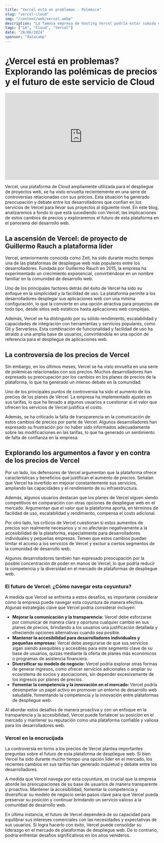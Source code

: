 ```yaml
---
title: "Vercel está en problemas - Polémica"
slug: "vercel-cloud"
img: "/content/web/vercel.webp"
description: "La famosa empresa de hosting Vercel podría estar sumida en una serie de malas decisiones..."
tags: ["IA", "Cloud", "Vercel"]
date: "20/06/2024"
sponsor: "datacamp"
---
```


# ¿Vercel está en problemas? Explorando las polémicas de precios y el futuro de este servicio de Cloud

<iframe src="https://www.youtube.com/embed/Ull75rN181A" style="width: 100%; max-width: 550px; aspect-ratio: 16/9;" allowfullscreen="allowfullscreen" frameborder="0"></iframe>

Vercel, una plataforma de Cloud ampliamente utilizada para el despliegue de proyectos web, se ha visto envuelta recientemente en una serie de controversias relacionadas con sus precios. Esta situación ha generado preocupación y debate entre los desarrolladores que confían en los servicios de Vercel para llevar sus proyectos al siguiente nivel. En este blog, analizaremos a fondo lo que está sucediendo con Vercel, las implicaciones de estos cambios de precios y exploraremos el futuro de esta plataforma en el panorama del desarrollo web.

## La ascensión de Vercel: de proyecto de Guillermo Rauch a plataforma líder


Vercel, anteriormente conocida como Zeit, ha sido durante mucho tiempo una de las plataformas de despliegue web más populares entre los desarrolladores. Fundada por Guillermo Rauch en 2015, la empresa ha experimentado un crecimiento exponencial, convirtiéndose en un nombre familiar en la comunidad de desarrollo web.

Uno de los principales factores detrás del éxito de Vercel ha sido su enfoque en la simplicidad y la facilidad de uso. La plataforma permite a los desarrolladores desplegar sus aplicaciones web con una mínima configuración, lo que la convierte en una opción atractiva para proyectos de todo tipo, desde sitios web estáticos hasta aplicaciones web complejas.

Además, Vercel se ha distinguido por su sólido rendimiento, escalabilidad y capacidades de integración con herramientas y servicios populares, como Git y Serverless. Esta combinación de funcionalidad y facilidad de uso ha atraído a una amplia base de usuarios, convirtiéndola en una opción de referencia para el despliegue de aplicaciones web.

## La controversia de los precios de Vercel


Sin embargo, en los últimos meses, Vercel se ha visto envuelta en una serie de polémicas relacionadas con sus precios. Muchos desarrolladores han expresado su preocupación por los cambios en los planes de precios de la plataforma, lo que ha generado un intenso debate en la comunidad.

Uno de los principales puntos de controversia ha sido el aumento de los precios de los planes de Vercel. La empresa ha implementado ajustes en sus tarifas, lo que ha llevado a algunos usuarios a cuestionar si el valor que ofrecen los servicios de Vercel justifica el costo.

Además, se ha criticado la falta de transparencia en la comunicación de estos cambios de precios por parte de Vercel. Algunos desarrolladores han expresado su frustración por no haber sido informados adecuadamente sobre las modificaciones en las tarifas, lo que ha generado un sentimiento de falta de confianza en la empresa.

## Explorando los argumentos a favor y en contra de los precios de Vercel


Por un lado, los defensores de Vercel argumentan que la plataforma ofrece características y beneficios que justifican el aumento de precios. Señalan que Vercel ha invertido en mejorar constantemente sus servicios, ampliando las capacidades y el rendimiento de su infraestructura.

Además, algunos usuarios destacan que los planes de Vercel siguen siendo competitivos en comparación con otras opciones de despliegue web en el mercado. Argumentan que el valor que la plataforma aporta, en términos de facilidad de uso, escalabilidad y rendimiento, compensa el costo adicional.

Por otro lado, los críticos de Vercel cuestionan si estos aumentos de precios son realmente necesarios y si no afectarán negativamente a la accesibilidad de la plataforma, especialmente para desarrolladores individuales y pequeñas empresas. Temen que estos cambios puedan limitar el acceso a los servicios de Vercel y excluir a ciertos segmentos de la comunidad de desarrollo web.

Algunos desarrolladores también han expresado preocupación por la posible concentración de poder en manos de Vercel, lo que podría reducir la competencia y la diversidad en el mercado de plataformas de despliegue web.

### El futuro de Vercel: ¿Cómo navegar esta coyuntura?


A medida que Vercel se enfrenta a estos desafíos, es importante considerar cómo la empresa puede navegar esta coyuntura de manera efectiva. Algunas estrategias clave que Vercel podría considerar incluyen:

*   **Mejorar la comunicación y la transparencia:** Vercel debe esforzarse por comunicar de manera clara y oportuna cualquier cambio en sus planes de precios, brindando a los usuarios una justificación detallada y ofreciendo opciones alternativas cuando sea posible.
*   **Mantener la accesibilidad para desarrolladores individuales y pequeñas empresas:** Vercel debe asegurarse de que sus servicios sigan siendo asequibles y accesibles para este segmento clave de su base de usuarios, quizás mediante la oferta de planes más económicos o programas de asistencia financiera.
*   **Diversificar su modelo de negocio:** Vercel podría explorar otras formas de generar ingresos, como ofrecer servicios adicionales o ampliar su ecosistema de socios y asociaciones, sin depender excesivamente de los ingresos por planes de precios.
*   **Fomentar la competencia y la innovación en el mercado:** Vercel podría desempeñar un papel activo en promover un entorno de desarrollo web saludable, fomentando la competencia y la innovación entre plataformas de despliegue web.

Al abordar estos desafíos de manera proactiva y con un enfoque en la transparencia y la accesibilidad, Vercel puede fortalecer su posición en el mercado y mantener su reputación como una plataforma confiable y valiosa para los desarrolladores web.

### Vercel en la encrucijada


La controversia en torno a los precios de Vercel plantea importantes preguntas sobre el futuro de esta plataforma de despliegue web. Si bien Vercel ha sido durante mucho tiempo una opción líder en el mercado, los recientes cambios en sus tarifas han generado inquietud y debate entre los desarrolladores.

A medida que Vercel navega por esta coyuntura, es crucial que la empresa aborde las preocupaciones de su base de usuarios de manera transparente y proactiva. Mantener la accesibilidad, fomentar la competencia y diversificar su modelo de negocio serán pasos clave para que Vercel pueda preservar su posición y continuar brindando un servicio valioso a la comunidad de desarrollo web.

En última instancia, el futuro de Vercel dependerá de su capacidad para equilibrar sus intereses comerciales con las necesidades y expectativas de sus usuarios. Si logra hacerlo con éxito, Vercel puede consolidar su liderazgo en el mercado de plataformas de despliegue web. De lo contrario, podría enfrentar desafíos significativos en los años venideros.
